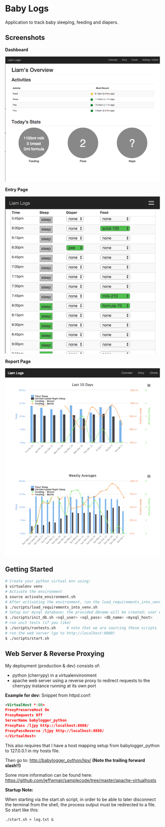 # Baby Logs
Application to track baby sleeping, feeding and diapers.

## Screenshots

**Dashboard**

![Alt text](/docs/DashboardPage.png)

**Entry Page**

![Alt text](/docs/EntryPage.png)

**Report Page**

![Alt text](/docs/ReportPage.png)

## Getting Started

```bash
# Create your python virtual env using:
$ virtualenv venv
# Activate the environment
$ source activate_environment.sh
# After activating the environment, run the load_requirements_into_venv script.
$ ./scripts/load_requirements_into_venv.sh
# Setup our mysql database; the provided dbname will be created; user will be created and assigned to the db
$ ./scripts/init_db.sh <sql_user> <sql_pass> <db_name> <mysql_host>
# run unit tests (if you like)
$ ./scripts/runtests.sh     # note that we are sourcing these scripts
# run the web server (go to http://localhost:8080)
$ ./scripts/start.sh
```

## Web Server &  Reverse Proxying
My deployment (production & dev) consists of:
* python (cherrypy) in a virtualenvironment
* apache web server using a reverse proxy to redirect requests to the cherrypy instance running at its own port

**Example for dev:**
Snippet from httpd.conf:

```xml
<VirtualHost *:80>
ProxyPreserveHost On
ProxyRequests Off
ServerName babylogger_python
ProxyPass /ljpy http://localhost:8080/
ProxyPassReverse /ljpy http://localhost:8080/
</VirtualHost>
```

This also requires that I have a host mapping setup from babylogger_python to 127.0.0.1 in my hosts file.

Then go to: [http://babylogger_python/ljpy/](http://babylogger_python/ljpy/) **(Note the trailing forward slash!!)**

Some more information can be found here: https://github.com/jeffwmair/samplecode/tree/master/apache-virtualhosts

**Startup Note:**

When starting via the start.sh script, in order to be able to later disconnect the terminal from the shell, the process output must be redirected to a file.  So start like this:

```shell
./start.sh > log.txt &
```
